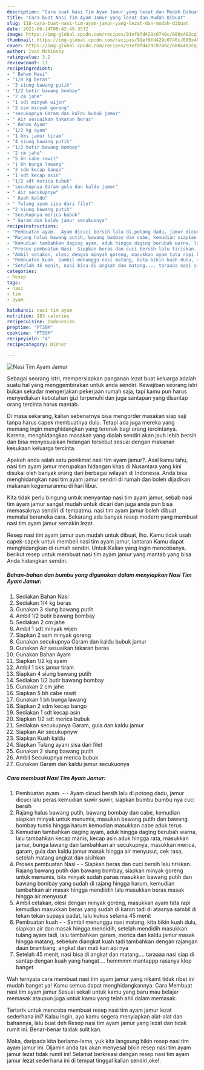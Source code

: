 ```yaml
---
description: "Cara buat Nasi Tim Ayam Jamur yang lezat dan Mudah Dibuat"
title: "Cara buat Nasi Tim Ayam Jamur yang lezat dan Mudah Dibuat"
slug: 118-cara-buat-nasi-tim-ayam-jamur-yang-lezat-dan-mudah-dibuat
date: 2021-06-14T00:43:49.357Z
image: https://img-global.cpcdn.com/recipes/91ef8fd429c0740c/680x482cq70/nasi-tim-ayam-jamur-foto-resep-utama.jpg
thumbnail: https://img-global.cpcdn.com/recipes/91ef8fd429c0740c/680x482cq70/nasi-tim-ayam-jamur-foto-resep-utama.jpg
cover: https://img-global.cpcdn.com/recipes/91ef8fd429c0740c/680x482cq70/nasi-tim-ayam-jamur-foto-resep-utama.jpg
author: Ivan McKinney
ratingvalue: 3.2
reviewcount: 11
recipeingredient:
- " Bahan Nasi"
- "1/4 kg beras"
- "3 siung bawang putih"
- "1/2 butir bawang bombay"
- "2 cm jahe"
- "1 sdt minyak wijen"
- "2 ssm minyak goreng"
- "secukupnya Garam dan kaldu bubuk jamur"
- " Air sesuaikan takaran beras"
- " Bahan Ayam"
- "1/2 kg ayam"
- "1 bks jamur tiram"
- "4 siung bawang putih"
- "1/2 butir bawang bombay"
- "2 cm jahe"
- "5 bh cabe rawit"
- "1 bh bunga lawang"
- "2 sdm kecap bango"
- "1 sdt kecap asin"
- "1/2 sdt merica bubuk"
- "secukupnya Garam gula dan kaldu jamur"
- " Air secukupnyw"
- " Kuah kaldu"
- " Tulang ayam sisa dari filet"
- "2 siung bawang putih"
- "Secukupnya merica bubuk"
- " Garam dan kaldu jamur secukuonya"
recipeinstructions:
- "Pembuatan ayam.  Ayam dicuci bersih lalu di.potong dadu, jamur dicuci lalu peras kemudian suwir suwir, siapkan bumbu bumbu nya cuci bersih"
- "Rajang halus bawang putih, bawang bombay dan cabe, kemudian siapkan minyak untuk menumis, masukan bawang putih dan bawang bombay tumis hingga harum kemudian masukkan cabe aduk terus"
- "Kemudian tambahkan daging ayam, aduk hingga daging berubah warna, lalu tambahkan kecap manis, kecap asin aduk hingga rata, masukkan jamur, bunga lawang dan tambahkan air secukupnya, masukkan merica, garam, gula dan kaldu jamur masak hingga air menyusut, cek rasa, setelah matang angkat dan sisihkan"
- "Proses pembuatan Nasi  Siapkan beras dan cuci bersih lalu tiriskan. Rajang bawang putih dan bawang bombay, siapkan minyak goreng untuk menumis, bila minyak sudah panas masukkan bawang putih dan bawang bombay yang sudah di rajang hingga harum, kemudian tambahkan air masak hingga mendiidih lalu masukkan beras masak hingga air menyusut"
- "Ambil cetakan, olesi dengan minyak goreng, masukkan ayam tata rapi kemudian masukkan beras yang sudah di karon tadi di atasnya sambil di tekan tekan supaya padat, lalu kukus selama 45 menit"
- "Pembuatan kuah  Sambil menunggu nasi matang, kita bikin kuah dulu, siapkan air dan masak hingga mendidih, setelah mendidih masukkan tulang ayam tadi, lalu tambahkan garam, merica dan kaldu jamur masak hingga matang, sebelum diangkat kuah tadi tambahkan dengan rajangan daun brambang, angkat dan mati kan api nya"
- "Setelah 45 menit, nasi bisa di angkat dan matang.... taraaaa nasi siap di santap dengan kuah yang hangat.... hemmmm mantappp rasanya klop banget"
categories:
- Resep
tags:
- nasi
- tim
- ayam

katakunci: nasi tim ayam 
nutrition: 283 calories
recipecuisine: Indonesian
preptime: "PT30M"
cooktime: "PT55M"
recipeyield: "4"
recipecategory: Dinner

---
```



![Nasi Tim Ayam Jamur](https://img-global.cpcdn.com/recipes/91ef8fd429c0740c/680x482cq70/nasi-tim-ayam-jamur-foto-resep-utama.jpg)

Sebagai seorang istri, mempersiapkan panganan lezat buat keluarga adalah suatu hal yang menggembirakan untuk anda sendiri. Kewajiban seorang istri bukan sekadar mengerjakan pekerjaan rumah saja, tapi kamu pun harus menyediakan kebutuhan gizi terpenuhi dan juga santapan yang disantap orang tercinta harus mantab.

Di masa  sekarang, kalian sebenarnya bisa mengorder masakan siap saji tanpa harus capek membuatnya dulu. Tetapi ada juga mereka yang memang ingin menghidangkan yang terenak bagi orang tercintanya. Karena, menghidangkan masakan yang diolah sendiri akan jauh lebih bersih dan bisa menyesuaikan hidangan tersebut sesuai dengan makanan kesukaan keluarga tercinta. 



Apakah anda salah satu penikmat nasi tim ayam jamur?. Asal kamu tahu, nasi tim ayam jamur merupakan hidangan khas di Nusantara yang kini disukai oleh banyak orang dari berbagai wilayah di Indonesia. Anda bisa menghidangkan nasi tim ayam jamur sendiri di rumah dan boleh dijadikan makanan kegemaranmu di hari libur.

Kita tidak perlu bingung untuk menyantap nasi tim ayam jamur, sebab nasi tim ayam jamur sangat mudah untuk dicari dan juga anda pun bisa memasaknya sendiri di tempatmu. nasi tim ayam jamur boleh dibuat memalui beraneka cara. Sekarang ada banyak resep modern yang membuat nasi tim ayam jamur semakin lezat.

Resep nasi tim ayam jamur pun mudah untuk dibuat, lho. Kamu tidak usah capek-capek untuk membeli nasi tim ayam jamur, lantaran Kamu dapat menghidangkan di rumah sendiri. Untuk Kalian yang ingin mencobanya, berikut resep untuk membuat nasi tim ayam jamur yang mantab yang bisa Anda hidangkan sendiri.

<!--inarticleads1-->

##### Bahan-bahan dan bumbu yang digunakan dalam menyiapkan Nasi Tim Ayam Jamur:

1. Sediakan  Bahan Nasi
1. Sediakan 1/4 kg beras
1. Gunakan 3 siung bawang putih
1. Ambil 1/2 butir bawang bombay
1. Sediakan 2 cm jahe
1. Ambil 1 sdt minyak wijen
1. Siapkan 2 ssm minyak goreng
1. Gunakan secukupnya Garam dan kaldu bubuk jamur
1. Gunakan  Air sesuaikan takaran beras
1. Gunakan  Bahan Ayam
1. Siapkan 1/2 kg ayam
1. Ambil 1 bks jamur tiram
1. Siapkan 4 siung bawang putih
1. Sediakan 1/2 butir bawang bombay
1. Gunakan 2 cm jahe
1. Siapkan 5 bh cabe rawit
1. Gunakan 1 bh bunga lawang
1. Siapkan 2 sdm kecap bango
1. Sediakan 1 sdt kecap asin
1. Siapkan 1/2 sdt merica bubuk
1. Sediakan secukupnya Garam, gula dan kaldu jamur
1. Siapkan  Air secukupnyw
1. Siapkan  Kuah kaldu
1. Siapkan  Tulang ayam sisa dari filet
1. Gunakan 2 siung bawang putih
1. Ambil Secukupnya merica bubuk
1. Gunakan  Garam dan kaldu jamur secukuonya




<!--inarticleads2-->

##### Cara membuat Nasi Tim Ayam Jamur:

1. Pembuatan ayam. -  - Ayam dicuci bersih lalu di.potong dadu, jamur dicuci lalu peras kemudian suwir suwir, siapkan bumbu bumbu nya cuci bersih
1. Rajang halus bawang putih, bawang bombay dan cabe, kemudian siapkan minyak untuk menumis, masukan bawang putih dan bawang bombay tumis hingga harum kemudian masukkan cabe aduk terus
1. Kemudian tambahkan daging ayam, aduk hingga daging berubah warna, lalu tambahkan kecap manis, kecap asin aduk hingga rata, masukkan jamur, bunga lawang dan tambahkan air secukupnya, masukkan merica, garam, gula dan kaldu jamur masak hingga air menyusut, cek rasa, setelah matang angkat dan sisihkan
1. Proses pembuatan Nasi -  - Siapkan beras dan cuci bersih lalu tiriskan. Rajang bawang putih dan bawang bombay, siapkan minyak goreng untuk menumis, bila minyak sudah panas masukkan bawang putih dan bawang bombay yang sudah di rajang hingga harum, kemudian tambahkan air masak hingga mendiidih lalu masukkan beras masak hingga air menyusut
1. Ambil cetakan, olesi dengan minyak goreng, masukkan ayam tata rapi kemudian masukkan beras yang sudah di karon tadi di atasnya sambil di tekan tekan supaya padat, lalu kukus selama 45 menit
1. Pembuatan kuah -  - Sambil menunggu nasi matang, kita bikin kuah dulu, siapkan air dan masak hingga mendidih, setelah mendidih masukkan tulang ayam tadi, lalu tambahkan garam, merica dan kaldu jamur masak hingga matang, sebelum diangkat kuah tadi tambahkan dengan rajangan daun brambang, angkat dan mati kan api nya
1. Setelah 45 menit, nasi bisa di angkat dan matang.... taraaaa nasi siap di santap dengan kuah yang hangat.... hemmmm mantappp rasanya klop banget




Wah ternyata cara membuat nasi tim ayam jamur yang nikamt tidak ribet ini mudah banget ya! Kamu semua dapat menghidangkannya. Cara Membuat nasi tim ayam jamur Sesuai sekali untuk kamu yang baru mau belajar memasak ataupun juga untuk kamu yang telah ahli dalam memasak.

Tertarik untuk mencoba membuat resep nasi tim ayam jamur lezat sederhana ini? Kalau ingin, ayo kamu segera menyiapkan alat-alat dan bahannya, lalu buat deh Resep nasi tim ayam jamur yang lezat dan tidak rumit ini. Benar-benar taidak sulit kan. 

Maka, daripada kita berlama-lama, yuk kita langsung bikin resep nasi tim ayam jamur ini. Dijamin anda tak akan menyesal bikin resep nasi tim ayam jamur lezat tidak rumit ini! Selamat berkreasi dengan resep nasi tim ayam jamur lezat sederhana ini di tempat tinggal kalian sendiri,oke!.

